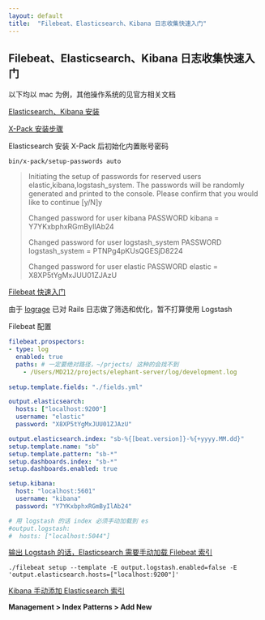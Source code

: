 ```yaml
---
layout: default
title:  "Filebeat、Elasticsearch、Kibana 日志收集快速入门"
---
```


## Filebeat、Elasticsearch、Kibana 日志收集快速入门

以下均以 mac 为例，其他操作系统的见官方相关文档

[Elasticsearch、Kibana 安装](https://www.elastic.co/guide/en/beats/libbeat/6.2/getting-started.html)

[X-Pack 安装步骤](https://www.elastic.co/downloads/x-pack)



Elasticsearch 安装 X-Pack 后初始化内置账号密码

```shell
bin/x-pack/setup-passwords auto
```

> Initiating the setup of passwords for reserved users elastic,kibana,logstash_system.
> The passwords will be randomly generated and printed to the console.
> Please confirm that you would like to continue [y/N]y
>
> Changed password for user kibana
> PASSWORD kibana = Y7YKxbphxRGmByIlAb24
>
> Changed password for user logstash_system
> PASSWORD logstash_system = PTNPg4pKUsQGESjD8224
>
> Changed password for user elastic
> PASSWORD elastic = X8XP5tYgMxJUU01ZJAzU



[Filebeat 快速入门](https://www.elastic.co/guide/en/beats/filebeat/6.2/filebeat-getting-started.html)

由于 [lograge](https://github.com/roidrage/lograge) 已对 Rails 日志做了筛选和优化，暂不打算使用 Logstash



Filebeat 配置

```yaml
filebeat.prospectors:
- type: log
  enabled: true
  paths: # 一定要绝对路径，~/prjects/ 这种的会找不到
    - /Users/MD212/projects/elephant-server/log/development.log
  
setup.template.fields: "./fields.yml"

output.elasticsearch:
  hosts: ["localhost:9200"]
  username: "elastic"
  password: "X8XP5tYgMxJUU01ZJAzU"

output.elasticsearch.index: "sb-%{[beat.version]}-%{+yyyy.MM.dd}"
setup.template.name: "sb"
setup.template.pattern: "sb-*"
setup.dashboards.index: "sb-*"
setup.dashboards.enabled: true

setup.kibana:
  host: "localhost:5601"
  username: "kibana"
  password: "Y7YKxbphxRGmByIlAb24"

# 用 logstash 的话 index 必须手动加载到 es
#output.logstash:
#  hosts: ["localhost:5044"]
```



[输出 Logstash 的话，Elasticsearch 需要手动加载 Filebeat 索引](https://www.elastic.co/guide/en/beats/filebeat/6.2/filebeat-template.html#load-template-manually-alternate)

```shell
./filebeat setup --template -E output.logstash.enabled=false -E 'output.elasticsearch.hosts=["localhost:9200"]'
```





[Kibana 手动添加 Elasticsearch 索引](https://stackoverflow.com/questions/41722972/why-are-there-no-logstash-indexes-in-kibana)

**Management > Index Patterns > Add New**




